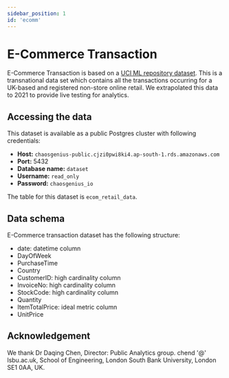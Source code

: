 ```yaml
---
sidebar_position: 1
id: 'ecomm'
---
```


# E-Commerce Transaction

E-Commerce Transaction is based on a [UCI ML repository dataset](https://archive.ics.uci.edu/ml/datasets/online+retail). This is a transnational data set which contains all the transactions occurring for a UK-based and registered non-store online retail. We extrapolated this data to 2021 to provide live testing for analytics. 

## Accessing the data

This dataset is available as a public Postgres cluster with following credentials:

- **Host:** `chaosgenius-public.cjzi0pwi8ki4.ap-south-1.rds.amazonaws.com`
- **Port:** 5432
- **Database name:** `dataset`
- **Username:** `read_only`
- **Password:** `chaosgenius_io`

The table for this dataset is `ecom_retail_data`. 

## Data schema

E-Commerce transaction dataset has the following structure:

- date: datetime column
- DayOfWeek
- PurchaseTime
- Country 
- CustomerID: high cardinality column
- InvoiceNo: high cardinality column
- StockCode: high cardinality column
- Quantity
- ItemTotalPrice: ideal metric column
- UnitPrice 

## Acknowledgement

We thank Dr Daqing Chen, Director: Public Analytics group. chend '@' lsbu.ac.uk, School of Engineering, London South Bank University, London SE1 0AA, UK.
